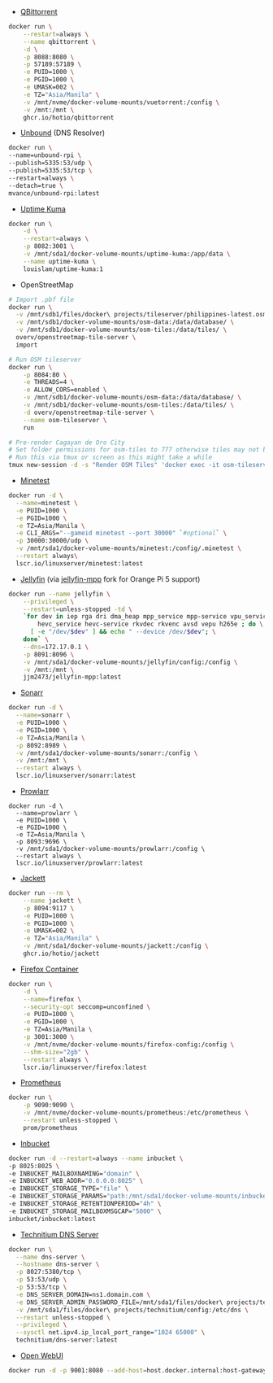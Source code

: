 
- [QBittorrent](https://ghcr.io/hotio/qbittorrent)
```bash
docker run \
    --restart=always \
    --name qbittorrent \
    -d \
    -p 8088:8080 \
    -p 57189:57189 \
    -e PUID=1000 \
    -e PGID=1000 \
    -e UMASK=002 \
    -e TZ="Asia/Manila" \
    -v /mnt/nvme/docker-volume-mounts/vuetorrent:/config \
    -v /mnt:/mnt \
    ghcr.io/hotio/qbittorrent
```
- [Unbound](https://hub.docker.com/r/mvance/unbound) (DNS Resolver)
```bash
docker run \
--name=unbound-rpi \
--publish=5335:53/udp \
--publish=5335:53/tcp \
--restart=always \
--detach=true \
mvance/unbound-rpi:latest
```
- [Uptime Kuma](https://github.com/louislam/uptime-kuma)
```bash
docker run \
	-d \
	--restart=always \
	-p 8082:3001 \
	-v /mnt/sda1/docker-volume-mounts/uptime-kuma:/app/data \
	--name uptime-kuma \
	louislam/uptime-kuma:1
```
- OpenStreetMap
```bash
# Import .pbf file
docker run \
  -v /mnt/sdb1/files/docker\ projects/tileserver/philippines-latest.osm.pbf:/data/region.osm.pbf \
  -v /mnt/sdb1/docker-volume-mounts/osm-data:/data/database/ \
  -v /mnt/sdb1/docker-volume-mounts/osm-tiles:/data/tiles/ \
  overv/openstreetmap-tile-server \
  import

# Run OSM tileserver
docker run \
    -p 8084:80 \
    -e THREADS=4 \
    -e ALLOW_CORS=enabled \
    -v /mnt/sdb1/docker-volume-mounts/osm-data:/data/database/ \
    -v /mnt/sdb1/docker-volume-mounts/osm-tiles:/data/tiles/ \
    -d overv/openstreetmap-tile-server \
    --name osm-tileserver \
    run

# Pre-render Cagayan de Oro City
# Set folder permissions for osm-tiles to 777 otherwise tiles may not be saved
# Run this via tmux or screen as this might take a while
tmux new-session -d -s "Render OSM Tiles" 'docker exec -it osm-tileserver "git clone https://github.com/alx77/render_list_geo.pl && cd render_list_geo.pl && ./render_list_geo.pl -n 4 -z 3 -Z 18 -x 124.33 -X 124.94 -y 8.13 -Y 8.65 -m default"'

```
- [Minetest](https://lscr.io/linuxserver/minetest)
```bash
docker run -d \
  --name=minetest \
  -e PUID=1000 \
  -e PGID=1000 \
  -e TZ=Asia/Manila \
  -e CLI_ARGS="--gameid minetest --port 30000" `#optional` \
  -p 30000:30000/udp \
  -v /mnt/sda1/docker-volume-mounts/minetest:/config/.minetest \
  --restart always\
  lscr.io/linuxserver/minetest:latest
```
- [Jellyfin](https://github.com/jellyfin/jellyfin) (via [jellyfin-mpp](https://hub.docker.com/r/jjm2473/jellyfin-mpp) fork for Orange Pi 5 support)
```bash
docker run --name jellyfin \
    --privileged \
    --restart=unless-stopped -td \
    `for dev in iep rga dri dma_heap mpp_service mpp-service vpu_service vpu-service \
        hevc_service hevc-service rkvdec rkvenc avsd vepu h265e ; do \
      [ -e "/dev/$dev" ] && echo " --device /dev/$dev"; \
    done` \
    --dns=172.17.0.1 \
    -p 8091:8096 \
    -v /mnt/sda1/docker-volume-mounts/jellyfin/config:/config \
    -v /mnt:/mnt \
    jjm2473/jellyfin-mpp:latest
```
- [Sonarr](https://lscr.io/linuxserver/sonarr)
```bash
docker run -d \
  --name=sonarr \
  -e PUID=1000 \
  -e PGID=1000 \
  -e TZ=Asia/Manila \
  -p 8092:8989 \
  -v /mnt/sda1/docker-volume-mounts/sonarr:/config \
  -v /mnt:/mnt \
  --restart always \
  lscr.io/linuxserver/sonarr:latest
```
- [Prowlarr](https://lscr.io/linuxserver/prowlarr)
```
docker run -d \
  --name=prowlarr \
  -e PUID=1000 \
  -e PGID=1000 \
  -e TZ=Asia/Manila \
  -p 8093:9696 \
  -v /mnt/sda1/docker-volume-mounts/prowlarr:/config \
  --restart always \
  lscr.io/linuxserver/prowlarr:latest
```
- [Jackett](https://ghcr.io/hotio/jackett)
```bash
docker run --rm \
    --name jackett \
    -p 8094:9117 \
    -e PUID=1000 \
    -e PGID=1000 \
    -e UMASK=002 \
    -e TZ="Asia/Manila" \
    -v /mnt/sda1/docker-volume-mounts/jackett:/config \
    ghcr.io/hotio/jackett
```
- [Firefox Container](https://lscr.io/linuxserver/firefox)
```bash
docker run \
	-d \
	--name=firefox \
	--security-opt seccomp=unconfined \
	-e PUID=1000 \
	-e PGID=1000 \
	-e TZ=Asia/Manila \
	-p 3001:3000 \
	-v /mnt/nvme/docker-volume-mounts/firefox-config:/config \
	--shm-size="2gb" \
	--restart always \
	lscr.io/linuxserver/firefox:latest 
```
- [Prometheus](https://hub.docker.com/r/prom/prometheus)
```bash
docker run \
    -p 9090:9090 \
    -v /mnt/nvme/docker-volume-mounts/prometheus:/etc/prometheus \
    --restart unless-stopped \
    prom/prometheus
```
- [Inbucket](https://hub.docker.com/r/inbucket/inbucket/)
```bash
docker run -d --restart=always --name inbucket \
-p 8025:8025 \
-e INBUCKET_MAILBOXNAMING="domain" \
-e INBUCKET_WEB_ADDR="0.0.0.0:8025" \
-e INBUCKET_STORAGE_TYPE="file" \
-e INBUCKET_STORAGE_PARAMS="path:/mnt/sda1/docker-volume-mounts/inbucket" \
-e INBUCKET_STORAGE_RETENTIONPERIOD="4h" \
-e INBUCKET_STORAGE_MAILBOXMSGCAP="5000" \
inbucket/inbucket:latest 
```
- [Technitium DNS Server](https://github.com/TechnitiumSoftware/DnsServer)
```bash
docker run \
  --name dns-server \
  --hostname dns-server \
  -p 8027:5380/tcp \
  -p 53:53/udp \
  -p 53:53/tcp \
  -e DNS_SERVER_DOMAIN=ns1.domain.com \
  -e DNS_SERVER_ADMIN_PASSWORD_FILE=/mnt/sda1/files/docker\ projects/technitium/password.txt \
  -v /mnt/sda1/files/docker\ projects/technitium/config:/etc/dns \
  --restart unless-stopped \
  --privileged \
  --sysctl net.ipv4.ip_local_port_range="1024 65000" \
  technitium/dns-server:latest
```
- [Open WebUI](https://github.com/open-webui/open-webui)
```bash
docker run -d -p 9001:8080 --add-host=host.docker.internal:host-gateway -v open-webui:/app/backend/data -e WEBUI_URL="https://openwebui.06222001.xyz"  --name open-webui --restart always ghcr.io/open-webui/open-webui:v0.4.8
```


